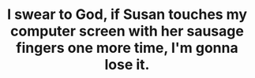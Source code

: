 ---
layout: post
title: "I swear to God, if Susan touches my computer screen with her sausage fingers one more time, I'm gonna lose it."
image: "https://media.giphy.com/media/EPcvhM28ER9XW/giphy.gif"
---